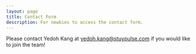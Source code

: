```yaml
---
layout: page
title: Contact Form
description: For newbies to access the contact form.
---
```

Please contact Yedoh Kang at <yedoh.kang@stuypulse.com> if you would like to join the team!
